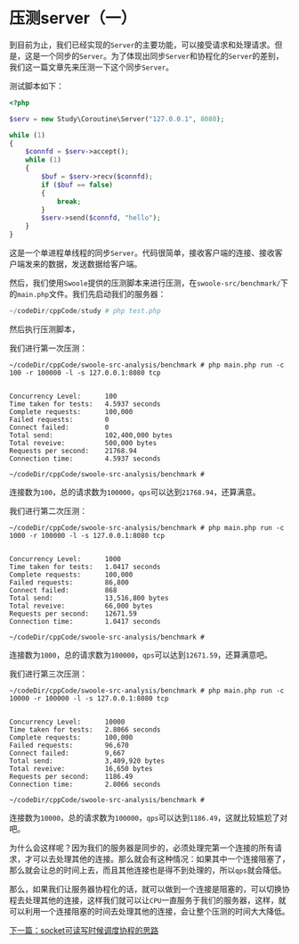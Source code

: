 # 压测server（一）

到目前为止，我们已经实现的`Server`的主要功能，可以接受请求和处理请求。但是，这是一个同步的`Server`。为了体现出同步`Server`和协程化的`Server`的差别，我们这一篇文章先来压测一下这个同步`Server`。

测试脚本如下：

```php
<?php

$serv = new Study\Coroutine\Server("127.0.0.1", 8080);

while (1)
{
    $connfd = $serv->accept();
    while (1)
    {
        $buf = $serv->recv($connfd);
        if ($buf == false)
        {
            break;
        }
        $serv->send($connfd, "hello");
    }
}
```

这是一个单进程单线程的同步`Server`。代码很简单，接收客户端的连接、接收客户端发来的数据，发送数据给客户端。

然后，我们使用`Swoole`提供的压测脚本来进行压测，在`swoole-src/benchmark/`下的`main.php`文件。我们先启动我们的服务器：

```php
~/codeDir/cppCode/study # php test.php 

```

然后执行压测脚本，

我们进行第一次压测：

```shell
~/codeDir/cppCode/swoole-src-analysis/benchmark # php main.php run -c 100 -r 100000 -l -s 127.0.0.1:8080 tcp


Concurrency Level:      100
Time taken for tests:   4.5937 seconds
Complete requests:      100,000
Failed requests:        0
Connect failed:         0
Total send:             102,400,000 bytes
Total reveive:          500,000 bytes
Requests per second:    21768.94
Connection time:        4.5937 seconds

~/codeDir/cppCode/swoole-src-analysis/benchmark # 
```

连接数为`100`，总的请求数为`100000`，`qps`可以达到`21768.94`，还算满意。

我们进行第二次压测：

```shell
~/codeDir/cppCode/swoole-src-analysis/benchmark # php main.php run -c 1000 -r 100000 -l -s 127.0.0.1:8080 tcp


Concurrency Level:      1000
Time taken for tests:   1.0417 seconds
Complete requests:      100,000
Failed requests:        86,800
Connect failed:         868
Total send:             13,516,800 bytes
Total reveive:          66,000 bytes
Requests per second:    12671.59
Connection time:        1.0417 seconds

~/codeDir/cppCode/swoole-src-analysis/benchmark # 
```

连接数为`1000`，总的请求数为`100000`，`qps`可以达到`12671.59`，还算满意吧。

我们进行第三次压测：

```shell
~/codeDir/cppCode/swoole-src-analysis/benchmark # php main.php run -c 10000 -r 100000 -l -s 127.0.0.1:8080 tcp


Concurrency Level:      10000
Time taken for tests:   2.8066 seconds
Complete requests:      100,000
Failed requests:        96,670
Connect failed:         9,667
Total send:             3,409,920 bytes
Total reveive:          16,650 bytes
Requests per second:    1186.49
Connection time:        2.8066 seconds

~/codeDir/cppCode/swoole-src-analysis/benchmark # 
```

连接数为`10000`，总的请求数为`100000`，`qps`可以达到`1186.49`，这就比较尴尬了对吧。

为什么会这样呢？因为我们的服务器是同步的，必须处理完第一个连接的所有请求，才可以去处理其他的连接。那么就会有这种情况：如果其中一个连接阻塞了，那么就会让总的时间上去，而且其他连接也是得不到处理的，所以`qps`就会降低。

那么，如果我们让服务器协程化的话，就可以做到一个连接是阻塞的，可以切换协程去处理其他的连接，这样我们就可以让`CPU`一直服务于我们的服务器，这样，就可以利用一个连接阻塞的时间去处理其他的连接，会让整个压测的时间大大降低。

[下一篇：socket可读写时候调度协程的思路](./《PHP扩展开发》-协程-socket可读写时候调度协程的思路.md)

